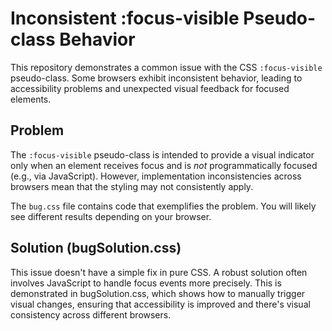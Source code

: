 # Inconsistent :focus-visible Pseudo-class Behavior

This repository demonstrates a common issue with the CSS `:focus-visible` pseudo-class.  Some browsers exhibit inconsistent behavior, leading to accessibility problems and unexpected visual feedback for focused elements.

## Problem

The `:focus-visible` pseudo-class is intended to provide a visual indicator only when an element receives focus and is *not* programmatically focused (e.g., via JavaScript). However, implementation inconsistencies across browsers mean that the styling may not consistently apply. 

The `bug.css` file contains code that exemplifies the problem.  You will likely see different results depending on your browser.

## Solution (bugSolution.css)

This issue doesn't have a simple fix in pure CSS. A robust solution often involves JavaScript to handle focus events more precisely. This is demonstrated in bugSolution.css, which shows how to manually trigger visual changes, ensuring that accessibility is improved and there's visual consistency across different browsers.